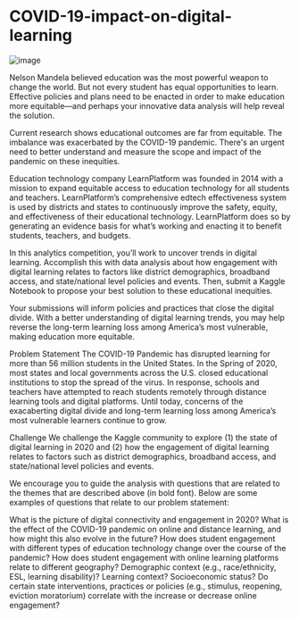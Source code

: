 # COVID-19-impact-on-digital-learning

![image](https://user-images.githubusercontent.com/81291090/175435727-75def166-828b-4125-845b-3123ec4a314e.png)


Nelson Mandela believed education was the most powerful weapon to change the world. But not every student has equal opportunities to learn. Effective policies and plans need to be enacted in order to make education more equitable—and perhaps your innovative data analysis will help reveal the solution.

Current research shows educational outcomes are far from equitable. The imbalance was exacerbated by the COVID-19 pandemic. There's an urgent need to better understand and measure the scope and impact of the pandemic on these inequities.

Education technology company LearnPlatform was founded in 2014 with a mission to expand equitable access to education technology for all students and teachers. LearnPlatform’s comprehensive edtech effectiveness system is used by districts and states to continuously improve the safety, equity, and effectiveness of their educational technology. LearnPlatform does so by generating an evidence basis for what’s working and enacting it to benefit students, teachers, and budgets.

In this analytics competition, you’ll work to uncover trends in digital learning. Accomplish this with data analysis about how engagement with digital learning relates to factors like district demographics, broadband access, and state/national level policies and events. Then, submit a Kaggle Notebook to propose your best solution to these educational inequities.

Your submissions will inform policies and practices that close the digital divide. With a better understanding of digital learning trends, you may help reverse the long-term learning loss among America’s most vulnerable, making education more equitable.

Problem Statement
The COVID-19 Pandemic has disrupted learning for more than 56 million students in the United States. In the Spring of 2020, most states and local governments across the U.S. closed educational institutions to stop the spread of the virus. In response, schools and teachers have attempted to reach students remotely through distance learning tools and digital platforms. Until today, concerns of the exacaberting digital divide and long-term learning loss among America’s most vulnerable learners continue to grow.

Challenge
We challenge the Kaggle community to explore (1) the state of digital learning in 2020 and (2) how the engagement of digital learning relates to factors such as district demographics, broadband access, and state/national level policies and events.

We encourage you to guide the analysis with questions that are related to the themes that are described above (in bold font). Below are some examples of questions that relate to our problem statement:

What is the picture of digital connectivity and engagement in 2020?
What is the effect of the COVID-19 pandemic on online and distance learning, and how might this also evolve in the future?
How does student engagement with different types of education technology change over the course of the pandemic?
How does student engagement with online learning platforms relate to different geography? Demographic context (e.g., race/ethnicity, ESL, learning disability)? Learning context? Socioeconomic status?
Do certain state interventions, practices or policies (e.g., stimulus, reopening, eviction moratorium) correlate with the increase or decrease online engagement?